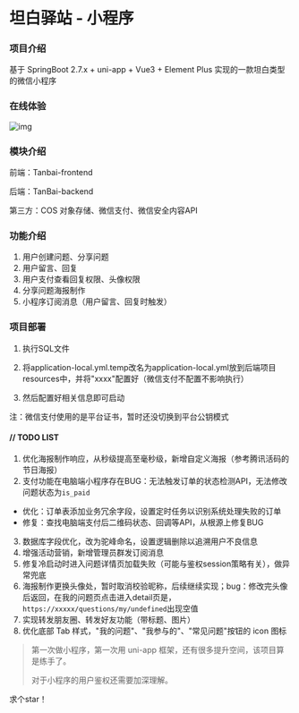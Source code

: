 # 坦白驿站 - 小程序

### 项目介绍

基于 SpringBoot 2.7.x + uni-app + Vue3 + Element Plus 实现的一款坦白类型的微信小程序



### 在线体验

![img](https://cdn.nlark.com/yuque/0/2025/png/34825149/1740658824471-71a5b0b4-fc28-418e-8ef8-6e68ab10e7eb.png)



### 模块介绍

前端：Tanbai-frontend

后端：TanBai-backend

第三方：COS 对象存储、微信支付、微信安全内容API



### 功能介绍

1. 用户创建问题、分享问题
2. 用户留言、回复
3. 用户支付查看回复权限、头像权限
4. 分享问题海报制作
5. 小程序订阅消息（用户留言、回复时触发）



### 项目部署

1. 执行SQL文件

2. 将application-local.yml.temp改名为application-local.yml放到后端项目resources中，并将"xxxx"配置好（微信支付不配置不影响执行）

3. 然后配置好相关信息即可启动

注：微信支付使用的是平台证书，暂时还没切换到平台公钥模式


#### **// TODO LIST**

1. 优化海报制作响应，从秒级提高至毫秒级，新增自定义海报（参考腾讯活码的节日海报）
2. 支付功能在电脑端小程序存在BUG：无法触发订单的状态检测API，无法修改问题状态为`is_paid`

- 优化：订单表添加业务冗余字段，设置定时任务以识别系统处理失败的订单
- 修复：查找电脑端支付后二维码状态、回调等API，从根源上修复BUG

3. 数据库字段优化，改为驼峰命名，设置逻辑删除以追溯用户不良信息
4. 增强活动营销，新增管理员群发订阅消息
5. 修复冷启动时进入问题详情页加载失败（可能与鉴权session策略有关），做异常兜底
6. 海报制作更换头像处，暂时取消校验昵称，后续继续实现；bug：修改完头像后返回，在我的问题页点击进入detail页是，`https://xxxxx/questions/my/undefined`出现空值
7. 实现转发朋友圈、转发好友功能（带标题、图片）
8. 优化底部 Tab 样式，"我的问题"、"我参与的"、"常见问题"按钮的 icon 图标



> 第一次做小程序，第一次用 uni-app 框架，还有很多提升空间，该项目算是练手了。
>
> 对于小程序的用户鉴权还需要加深理解。

求个star！



















